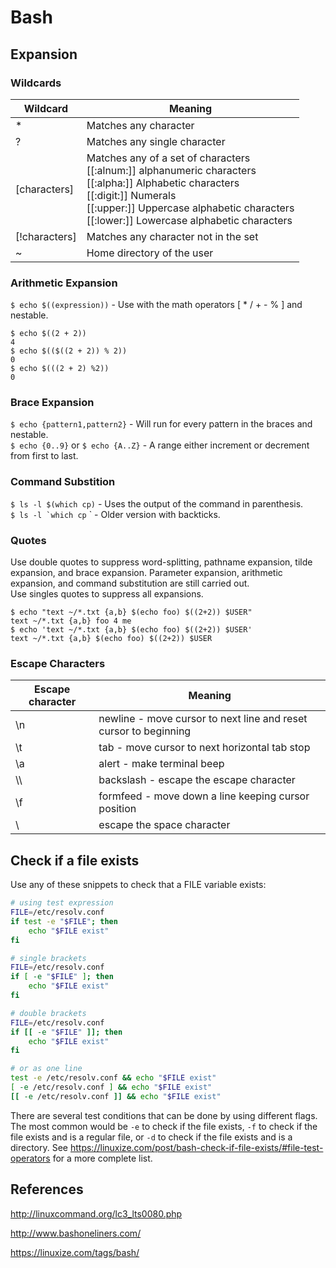 Bash
===

Expansion
---

### Wildcards

Wildcard | Meaning
---|---
\* | Matches any character
\? | Matches any single character
[characters] | Matches any of a set of characters<br>[[:alnum:]] alphanumeric characters<br>[[:alpha:]] Alphabetic characters</br>[[:digit:]] Numerals<br>[[:upper:]] Uppercase alphabetic characters<br>[[:lower:]] Lowercase alphabetic characters
[!characters] | Matches any character not in the set
~ | Home directory of the user

### Arithmetic Expansion
`$ echo $((expression))` - Use with the math operators [ * / + - % ] and nestable.
```
$ echo $((2 + 2))
4
$ echo $(($((2 + 2)) % 2))
0
$ echo $(((2 + 2) %2))
0
```

### Brace Expansion
`$ echo {pattern1,pattern2}` - Will run for every pattern in the braces and nestable.  
`$ echo {0..9}` or `$ echo {A..Z}` - A range either increment or decrement from first to last.

### Command Substition
`$ ls -l $(which cp)` - Uses the output of the command in parenthesis.  
``$ ls -l `which cp`` ` - Older version with backticks.

### Quotes
Use double quotes to suppress word-splitting, pathname expansion, tilde expansion, and brace expansion. Parameter expansion, arithmetic expansion, and command substitution are still carried out.  
Use singles quotes to suppress all expansions.
```
$ echo "text ~/*.txt {a,b} $(echo foo) $((2+2)) $USER"
text ~/*.txt {a,b} foo 4 me
$ echo 'text ~/*.txt {a,b} $(echo foo) $((2+2)) $USER'
text ~/*.txt {a,b} $(echo foo) $((2+2)) $USER
```

### Escape Characters
Escape character | Meaning
---|---
\n | newline - move cursor to next line and reset cursor to beginning
\t | tab - move cursor to next horizontal tab stop
\a | alert - make terminal beep
\\\ | backslash - escape the escape character
\f | formfeed - move down a line keeping cursor position
\  | escape the space character

Check if a file exists
---
Use any of these snippets to check that a FILE variable exists:
```bash
# using test expression
FILE=/etc/resolv.conf
if test -e "$FILE"; then
    echo "$FILE exist"
fi

# single brackets
FILE=/etc/resolv.conf
if [ -e "$FILE" ]; then
    echo "$FILE exist"
fi

# double brackets
FILE=/etc/resolv.conf
if [[ -e "$FILE" ]]; then
    echo "$FILE exist"
fi

# or as one line
test -e /etc/resolv.conf && echo "$FILE exist"
[ -e /etc/resolv.conf ] && echo "$FILE exist"
[[ -e /etc/resolv.conf ]] && echo "$FILE exist"
```
There are several test conditions that can be done by using different flags. The most common would be `-e` to check if the file exists, `-f` to check if the file exists and is a regular file, or `-d` to check if the file exists and is a directory. See https://linuxize.com/post/bash-check-if-file-exists/#file-test-operators for a more complete list.

References
---
http://linuxcommand.org/lc3_lts0080.php

http://www.bashoneliners.com/

https://linuxize.com/tags/bash/
